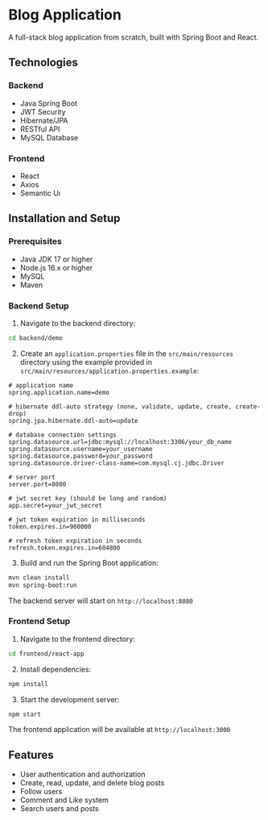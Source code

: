 # Blog Application

A full-stack blog application from scratch, built with Spring Boot and React.

## Technologies

### Backend
- Java Spring Boot
- JWT Security
- Hibernate/JPA
- RESTful API
- MySQL Database

### Frontend
- React
- Axios
- Semantic Uı

## Installation and Setup

### Prerequisites
- Java JDK 17 or higher
- Node.js 16.x or higher
- MySQL
- Maven

### Backend Setup
1. Navigate to the backend directory:
```bash
cd backend/demo
```

2. Create an `application.properties` file in the `src/main/resources` directory using the example provided in `src/main/resources/application.properties.example`:
```properties
# application name
spring.application.name=demo

# hibernate ddl-auto strategy (none, validate, update, create, create-drop)
spring.jpa.hibernate.ddl-auto=update

# database connection settings
spring.datasource.url=jdbc:mysql://localhost:3306/your_db_name
spring.datasource.username=your_username
spring.datasource.password=your_password
spring.datasource.driver-class-name=com.mysql.cj.jdbc.Driver

# server port
server.port=8080

# jwt secret key (should be long and random)
app.secret=your_jwt_secret

# jwt token expiration in milliseconds
token.expires.in=900000

# refresh token expiration in seconds
refresh.token.expires.in=604800
```

3. Build and run the Spring Boot application:
```bash
mvn clean install
mvn spring-boot:run
```

The backend server will start on `http://localhost:8080`

### Frontend Setup
1. Navigate to the frontend directory:
```bash
cd frontend/react-app
```

2. Install dependencies:
```bash
npm install
```

3. Start the development server:
```bash
npm start
```

The frontend application will be available at `http://localhost:3000`

## Features
- User authentication and authorization
- Create, read, update, and delete blog posts
- Follow users
- Comment and Like system
- Search users and posts